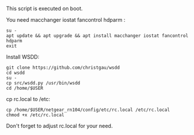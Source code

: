 This script is executed on boot.  

You need macchanger iostat fancontrol hdparm  :

````  
su -  
apt update && apt upgrade && apt install macchanger iostat fancontrol hdparm  
exit  
````  
Install WSDD:  
````  
git clone https://github.com/christgau/wsdd  
cd wsdd  
su -  
cp src/wsdd.py /usr/bin/wsdd  
cd /home/$USER  
````  
cp rc.local to /etc:  
````  
cp /home/$USER/netgear_rn104/config/etc/rc.local /etc/rc.local  
chmod +x /etc/rc.local  
````  
Don't forget to adjust rc.local for your need.  
